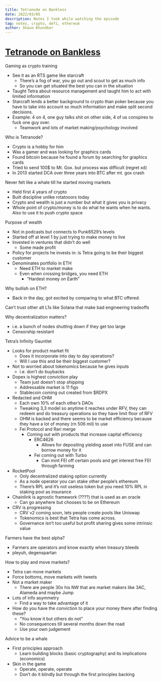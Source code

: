 ```yaml
---
title: Tetranode on Bankless
date: 2022/03/05
description: Notes I took while watching the episode
tag: notes, crypto, defi, ethereum
author: Shaun Khundker
---
```


# [Tetranode on Bankless](https://www.youtube.com/watch?v=GHlt9lrL3gk)

Gaming as crypto training

- See it as an RTS game like starcraft
  - There’s a fog of war, you go out and scout to get as much info
  - So you can get situated the best you can in the situation
- Taught Tetra about resource management and taught him to act with limited information
- Starcraft lends a better background to crypto than poker because you have to take into account so much information and make split second decisions.
- Example: 4 on 4, one guy talks shit on other side, 4 of us conspires to fuck one guy over.
  - Teamwork and lots of market making/psychology involved

Who is Tetranode?

- Crypto is a hobby for him
- Was a gamer and was looking for graphics cards
- Found bitcoin because he found a forum by searching for graphics cards
- Tried to send 100$ to Mt. Gox. but process was difficult (regret xd)
- In 2013 started DCA over three years into BTC after mt. gox crash

Never felt like a whale till he started moving markets

- Held first 4 years of crypto
- Built discipline unlike rotatooors today
- Crypto and wealth is just a number but what it gives you is privacy
- Whole point of crypto/money is to do what he wants when he wants. Also to use it to push crypto space

Purpose of wealth

- Not in podcasts but connects to Punk6529’s levels
- Started off at level 1 by just trying to make money to live
- Invested in ventures that didn’t do well
  - Some made profit
- Policy for projects he invests in: is Tetra going to be their biggest customer
- Denominates portfolio in ETH
  - Need ETH to market make
  - Even when crossing bridges, you need ETH
    - “Hardest money on Earth”

Why bullish on ETH?

- Back in the day, got excited by comparing to what BTC offered.

Can’t trust other alt L1s like Solana that make bad engineering tradeoffs

Why decentralization matters?

- i.e. a bunch of nodes shutting down if they get too large
- Censorship resistant

Tetra’s Infinity Gauntlet

- Looks for product market fit
  - Does it incorporate into day to day operations?
  - Will I use this and be their biggest customer?
- Not to worried about tokenomics because he gives inputs
  - i.e. don’t do buybacks
- Dopex is highest conviction play
  - Team just doesn’t stop shipping
  - Addressable market is 11 figs
  - Stablecoin coming out created from $RDPX
- Redacted and OHM
  - Each own 10% of each other’s DAOs
  - Tweaking 3,3 model so anytime it reaches under RFV, they can redeem and do treasury operations so they have limit floor of RFV
  - OHM is backed and there seems to be market efficiency because they have a lot of money (rn 506 mil) to use
  - Fei Protocol and Rari merge
    - Coming out with products that increase capital efficiency
      - ERC4626
        - Allows for depositing yielding asset into FUSE and can borrow money for it
      - Fei coming out with Turbo
        - Can mint FEI off certain pools and get interest free FEI through farming
- RocketPool
  - Only decentralized staking option currently
  - As a node operator you can stake other people’s ethereum
  - There’s RPL and it’s not useless token but you need 10% RPL in staking pool as insurance
- Chainlink is agnostic framework (????) that is used as an oracle
  - Can go anywhere but chooses to be on Ethereum
- CRV is progressing
  - CRV v2 coming soon, lets people create pools like Uniswap
  - Tokenomics is best that Tetra has come across.
  - Governance isn’t too useful but profit sharing gives some intrinsic value

Farmers have the best alpha?

- Farmers are operators and know exactly when treasury bleeds
- pleyuh, degenspartan

How to play and move markets?

- Tetra can move markets
- Force bottoms, move markets with tweets
- Not a market maker
  - There are people 30x his NW that are market makers like 3AC, Alameda and maybe Jump
- Lots of info asymmetry
  - Find a way to take advantage of it
- How do you have the conviction to place your money there after finding these?
  - “You know it but others do not”
  - No consequences till several months down the road
  - Use your own judgement

Advice to be a whale

- First principles approach
  - Learn building blocks (basic cryptography) and its implications (economics)
- Skin in the game
  - Operate, operate, operate
  - Don’t do it blindly but through the first principles backing
